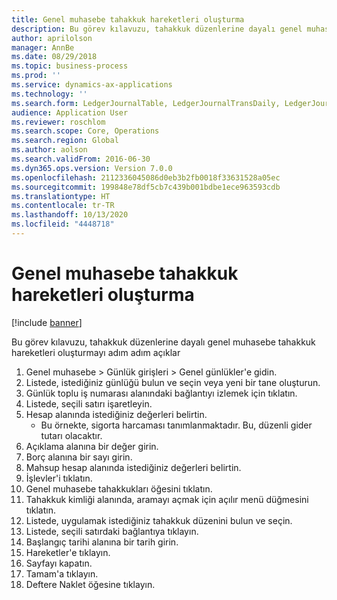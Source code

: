 ```yaml
---
title: Genel muhasebe tahakkuk hareketleri oluşturma
description: Bu görev kılavuzu, tahakkuk düzenlerine dayalı genel muhasebe tahakkuk hareketleri oluşturmayı adım adım açıklar.
author: aprilolson
manager: AnnBe
ms.date: 08/29/2018
ms.topic: business-process
ms.prod: ''
ms.service: dynamics-ax-applications
ms.technology: ''
ms.search.form: LedgerJournalTable, LedgerJournalTransDaily, LedgerJournalTransAccrual, LedgerJournalTransAccrualTrans
audience: Application User
ms.reviewer: roschlom
ms.search.scope: Core, Operations
ms.search.region: Global
ms.author: aolson
ms.search.validFrom: 2016-06-30
ms.dyn365.ops.version: Version 7.0.0
ms.openlocfilehash: 2112336045086d0eb3b2fb0018f33631528a05ec
ms.sourcegitcommit: 199848e78df5cb7c439b001bdbe1ece963593cdb
ms.translationtype: HT
ms.contentlocale: tr-TR
ms.lasthandoff: 10/13/2020
ms.locfileid: "4448718"
---
```

# <a name="create-ledger-accrual-transactions"></a>Genel muhasebe tahakkuk hareketleri oluşturma

[!include [banner](../../includes/banner.md)]

Bu görev kılavuzu, tahakkuk düzenlerine dayalı genel muhasebe tahakkuk hareketleri oluşturmayı adım adım açıklar

1. Genel muhasebe > Günlük girişleri > Genel günlükler'e gidin.
2. Listede, istediğiniz günlüğü bulun ve seçin veya yeni bir tane oluşturun.
3. Günlük toplu iş numarası alanındaki bağlantıyı izlemek için tıklatın.
4. Listede, seçili satırı işaretleyin.
5. Hesap alanında istediğiniz değerleri belirtin.
    * Bu örnekte, sigorta harcaması tanımlanmaktadır. Bu, düzenli gider tutarı olacaktır.  
6. Açıklama alanına bir değer girin.
7. Borç alanına bir sayı girin.
8. Mahsup hesap alanında istediğiniz değerleri belirtin.
9. İşlevler'i tıklatın.
10. Genel muhasebe tahakkukları öğesini tıklatın.
11. Tahakkuk kimliği alanında, aramayı açmak için açılır menü düğmesini tıklatın.
12. Listede, uygulamak istediğiniz tahakkuk düzenini bulun ve seçin.
13. Listede, seçili satırdaki bağlantıya tıklayın.
14. Başlangıç tarihi alanına bir tarih girin.
15. Hareketler'e tıklayın.
16. Sayfayı kapatın.
17. Tamam'a tıklayın.
18. Deftere Naklet öğesine tıklayın.

